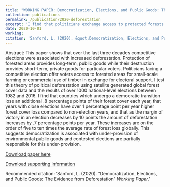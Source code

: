 ```yaml
---
title: "WORKING PAPER: Democratization, Elections, and Public Goods: The Evidence from Deforestation (R&R at AJPS)"
collection: publications
permalink: /publication/2020-deforestation
excerpt: 'I find that politicians exchange access to protected forests in exchange for political support, leading to higher rates of deforestation in the months surrounding competitive elections.'
date: 2020-10-01
working: 
citation: 'Sanford, L. (2020). &quot;Democratization, Elections, and Public Goods: The Evidence from Deforestation&quot; <i>Working Paper</i>.'
---
```

Abstract:
This paper shows that over the last three decades competitive elections were associated with increased deforestation. Protection of forested areas provides long-term, public goods while their destruction provides short-term, private goods for particular voters. Politicians facing a competitive election offer voters access to forested areas for small-scale farming or commercial use of timber in exchange for electoral support. I test this theory of political deforestation using satellite generated global forest cover data and the results of over 1000 national-level elections between 1982 and 2016. I find that countries which undergo a democratic transition lose an additional .8 percentage points of their forest cover each year, that years with close elections have over 1 percentage point per year higher forest cover loss compared to non-election years, and that as the margin of victory in an election decreases by 10 points the amount of deforestation increases by .7 percentage points per year. These increases are on the order of five to ten times the average rate of forest loss globally. This suggests democratization is associated with under-provision of environmental public goods and contested elections are partially responsible for this under-provision.

[Download paper here](https://github.com/lcsanford/lcsanford.github.io/blob/master/files/Deforestation_2020.pdf)

[Download supporting information](https://github.com/lcsanford/lcsanford.github.io/blob/master/files/Deforestation_SI.pdf)

Recommended citation: 'Sanford, L. (2020). &quot;Democratization, Elections, and Public Goods: The Evidence from Deforestation&quot; <i>Working Paper</i>.'
